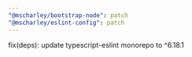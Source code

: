 ```yaml
---
"@mscharley/bootstrap-node": patch
"@mscharley/eslint-config": patch
---
```


fix(deps): update typescript-eslint monorepo to ^6.18.1
